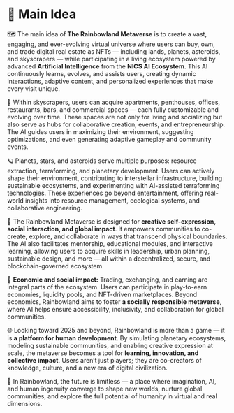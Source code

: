 # 🧏 Main Idea

🗺️ The main idea of **The Rainbowland Metaverse** is to create a vast, engaging, and ever-evolving virtual universe where users can buy, own, and trade digital real estate as NFTs — including lands, planets, asteroids, and skyscrapers — while participating in a living ecosystem powered by advanced **Artificial Intelligence** from the **NICS AI Ecosystem**. This AI continuously learns, evolves, and assists users, creating dynamic interactions, adaptive content, and personalized experiences that make every visit unique.

🌆 Within skyscrapers, users can acquire apartments, penthouses, offices, restaurants, bars, and commercial spaces — each fully customizable and evolving over time. These spaces are not only for living and socializing but also serve as hubs for collaborative creation, events, and entrepreneurship. The AI guides users in maximizing their environment, suggesting optimizations, and even generating adaptive gameplay and community events.

🪐 Planets, stars, and asteroids serve multiple purposes: resource extraction, terraforming, and planetary development. Users can actively shape their environment, contributing to interstellar infrastructure, building sustainable ecosystems, and experimenting with AI-assisted terraforming technologies. These experiences go beyond entertainment, offering real-world insights into resource management, ecological systems, and collaborative engineering.

🫶 The Rainbowland Metaverse is designed for **creative self-expression, social interaction, and global impact**. It empowers communities to co-create, explore, and collaborate in ways that transcend physical boundaries. The AI also facilitates mentorship, educational modules, and interactive learning, allowing users to acquire skills in leadership, urban planning, sustainable design, and more — all within a decentralized, secure, and blockchain-governed ecosystem.

🏦 **Economic and social impact:** Trading, exchanging, and earning are integral parts of the ecosystem. Users can participate in play-to-earn economies, liquidity pools, and NFT-driven marketplaces. Beyond economics, Rainbowland aims to foster **a socially responsible metaverse**, where AI helps ensure accessibility, inclusivity, and collaboration for global communities.

🌐 Looking toward 2025 and beyond, Rainbowland is more than a game — it is **a platform for human development**. By simulating planetary ecosystems, modeling sustainable communities, and enabling creative expression at scale, the metaverse becomes a tool for **learning, innovation, and collective impact**. Users aren’t just players; they are co-creators of knowledge, culture, and a new era of digital civilization.

💫 In Rainbowland, the future is limitless — a place where imagination, AI, and human ingenuity converge to shape new worlds, nurture global communities, and explore the full potential of humanity in virtual and real dimensions.
